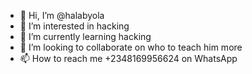 - 👋 Hi, I’m @halabyola
- 👀 I’m interested in hacking
- 🌱 I’m currently learning hacking
- 💞️ I’m looking to collaborate on who to teach him more
- 📫 How to reach me +2348169956624 on WhatsApp

<!---
halabyola/halabyola is a ✨ special ✨ repository because its `README.md` (this file) appears on your GitHub profile.
You can click the Preview link to take a look at your changes.
--->
